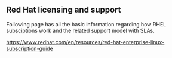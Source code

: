 ## Red Hat licensing and support 

Following page has all the basic information regarding how RHEL subsciptions work and the related support model with SLAs. 

https://www.redhat.com/en/resources/red-hat-enterprise-linux-subscription-guide